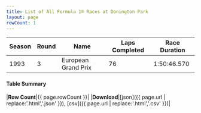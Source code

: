 ```yaml
---
title: List of All Formula 1® Races at Donington Park
layout: page
rowCount: 1
---
```


| Season | Round | Name | Laps Completed | Race Duration |
|--|--|--|--|--|
| 1993 | 3 | European Grand Prix | 76 | 1:50:46.570 |

#### Table Summary

|**Row Count**|{{ page.rowCount }}|
|**Download**|[json]({{ page.url | replace:'.html','.json' }}), [csv]({{ page.url | replace:'.html','.csv' }})|
